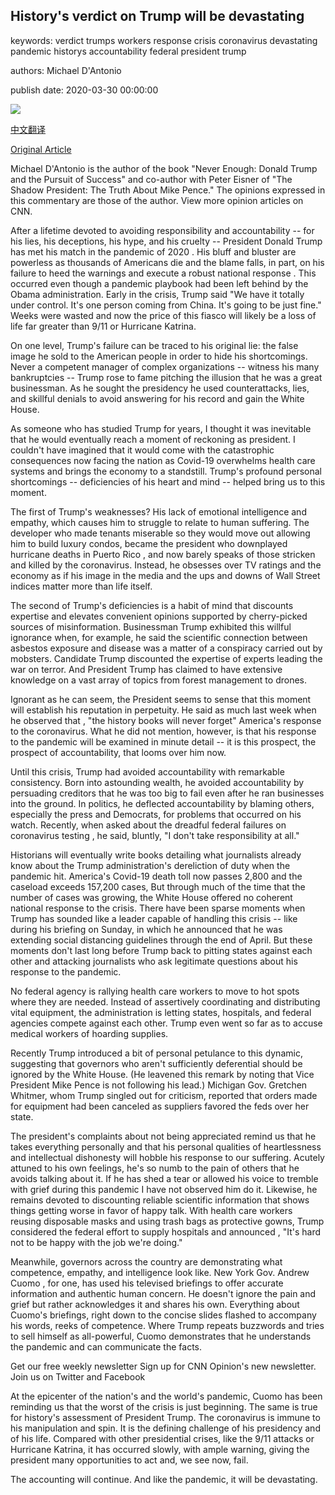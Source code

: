 ## History's verdict on Trump will be devastating

keywords: verdict trumps workers response crisis coronavirus devastating pandemic historys accountability federal president trump

authors: Michael D'Antonio

publish date: 2020-03-30 00:00:00

![](https://cdn.cnn.com/cnnnext/dam/assets/200328091200-01-trump-coronavirus-press-briefing-0327-super-tease.jpg)

[中文翻译](History%27s%20verdict%20on%20Trump%20will%20be%20devastating_zh.md)

[Original Article](https://edition.cnn.com/2020/03/30/opinions/history-verdict-on-trump-devastating-dantonio/index.html)

Michael D'Antonio is the author of the book "Never Enough: Donald Trump and the Pursuit of Success" and co-author with Peter Eisner of "The Shadow President: The Truth About Mike Pence." The opinions expressed in this commentary are those of the author. View more opinion articles on CNN.

After a lifetime devoted to avoiding responsibility and accountability -- for his lies, his deceptions, his hype, and his cruelty -- President Donald Trump has met his match in the pandemic of 2020 . His bluff and bluster are powerless as thousands of Americans die and the blame falls, in part, on his failure to heed the warnings and execute a robust national response . This occurred even though a pandemic playbook had been left behind by the Obama administration. Early in the crisis, Trump said "We have it totally under control. It's one person coming from China. It's going to be just fine." Weeks were wasted and now the price of this fiasco will likely be a loss of life far greater than 9/11 or Hurricane Katrina.

On one level, Trump's failure can be traced to his original lie: the false image he sold to the American people in order to hide his shortcomings. Never a competent manager of complex organizations -- witness his many bankruptcies -- Trump rose to fame pitching the illusion that he was a great businessman. As he sought the presidency he used counterattacks, lies, and skillful denials to avoid answering for his record and gain the White House.

As someone who has studied Trump for years, I thought it was inevitable that he would eventually reach a moment of reckoning as president. I couldn't have imagined that it would come with the catastrophic consequences now facing the nation as Covid-19 overwhelms health care systems and brings the economy to a standstill. Trump's profound personal shortcomings -- deficiencies of his heart and mind -- helped bring us to this moment.

The first of Trump's weaknesses? His lack of emotional intelligence and empathy, which causes him to struggle to relate to human suffering. The developer who made tenants miserable so they would move out allowing him to build luxury condos, became the president who downplayed hurricane deaths in Puerto Rico , and now barely speaks of those stricken and killed by the coronavirus. Instead, he obsesses over TV ratings and the economy as if his image in the media and the ups and downs of Wall Street indices matter more than life itself.

The second of Trump's deficiencies is a habit of mind that discounts expertise and elevates convenient opinions supported by cherry-picked sources of misinformation. Businessman Trump exhibited this willful ignorance when, for example, he said the scientific connection between asbestos exposure and disease was a matter of a conspiracy carried out by mobsters. Candidate Trump discounted the expertise of experts leading the war on terror. And President Trump has claimed to have extensive knowledge on a vast array of topics from forest management to drones.

Ignorant as he can seem, the President seems to sense that this moment will establish his reputation in perpetuity. He said as much last week when he observed that , "the history books will never forget" America's response to the coronavirus. What he did not mention, however, is that his response to the pandemic will be examined in minute detail -- it is this prospect, the prospect of accountability, that looms over him now.

Until this crisis, Trump had avoided accountability with remarkable consistency. Born into astounding wealth, he avoided accountability by persuading creditors that he was too big to fail even after he ran businesses into the ground. In politics, he deflected accountability by blaming others, especially the press and Democrats, for problems that occurred on his watch. Recently, when asked about the dreadful federal failures on coronavirus testing , he said, bluntly, "I don't take responsibility at all."

Historians will eventually write books detailing what journalists already know about the Trump administration's dereliction of duty when the pandemic hit. America's Covid-19 death toll now passes 2,800 and the caseload exceeds 157,200 cases, But through much of the time that the number of cases was growing, the White House offered no coherent national response to the crisis. There have been sparse moments when Trump has sounded like a leader capable of handling this crisis -- like during his briefing on Sunday, in which he announced that he was extending social distancing guidelines through the end of April. But these moments don't last long before Trump back to pitting states against each other and attacking journalists who ask legitimate questions about his response to the pandemic.

No federal agency is rallying health care workers to move to hot spots where they are needed. Instead of assertively coordinating and distributing vital equipment, the administration is letting states, hospitals, and federal agencies compete against each other. Trump even went so far as to accuse medical workers of hoarding supplies.

Recently Trump introduced a bit of personal petulance to this dynamic, suggesting that governors who aren't sufficiently deferential should be ignored by the White House. (He leavened this remark by noting that Vice President Mike Pence is not following his lead.) Michigan Gov. Gretchen Whitmer, whom Trump singled out for criticism, reported that orders made for equipment had been canceled as suppliers favored the feds over her state.

The president's complaints about not being appreciated remind us that he takes everything personally and that his personal qualities of heartlessness and intellectual dishonesty will hobble his response to our suffering. Acutely attuned to his own feelings, he's so numb to the pain of others that he avoids talking about it. If he has shed a tear or allowed his voice to tremble with grief during this pandemic I have not observed him do it. Likewise, he remains devoted to discounting reliable scientific information that shows things getting worse in favor of happy talk. With health care workers reusing disposable masks and using trash bags as protective gowns, Trump considered the federal effort to supply hospitals and announced , "It's hard not to be happy with the job we're doing."

Meanwhile, governors across the country are demonstrating what competence, empathy, and intelligence look like. New York Gov. Andrew Cuomo , for one, has used his televised briefings to offer accurate information and authentic human concern. He doesn't ignore the pain and grief but rather acknowledges it and shares his own. Everything about Cuomo's briefings, right down to the concise slides flashed to accompany his words, reeks of competence. Where Trump repeats buzzwords and tries to sell himself as all-powerful, Cuomo demonstrates that he understands the pandemic and can communicate the facts.

Get our free weekly newsletter Sign up for CNN Opinion's new newsletter. Join us on Twitter and Facebook

At the epicenter of the nation's and the world's pandemic, Cuomo has been reminding us that the worst of the crisis is just beginning. The same is true for history's assessment of President Trump. The coronavirus is immune to his manipulation and spin. It is the defining challenge of his presidency and of his life. Compared with other presidential crises, like the 9/11 attacks or Hurricane Katrina, it has occurred slowly, with ample warning, giving the president many opportunities to act and, we see now, fail.

The accounting will continue. And like the pandemic, it will be devastating.